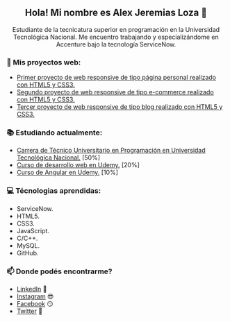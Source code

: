 <h2 align="center">Hola! Mi nombre es Alex Jeremias Loza 👋</h2>
<p align="center">
  Estudiante de la tecnicatura superior en programación en la Universidad Tecnológica Nacional. 
  Me encuentro trabajando y especializándome en Accenture bajo la tecnología ServiceNow.
</p>

### 📰 Mis proyectos web:
<!-- Inicio de proyectos -->
- [Primer proyecto de web responsive de tipo página personal realizado con HTML5 y CSS3.](https://firstproyectjeremiasloza.netlify.app/)
- [Segundo proyecto de web responsive de tipo e-commerce realizado con HTML5 y CSS3.](https://secondproyectjeremiasloza.netlify.app)
- [Tercer proyecto de web responsive de tipo blog realizado con HTML5 y CSS3.](https://thirdproyectjeremiasloza.netlify.app/)
<!-- Fin de proyectos -->

### 📚 Estudiando actualmente:
- [Carrera de Técnico Universitario en Programación en Universidad Tecnológica Nacional.](http://www.mdp.utn.edu.ar/tecnico-universitario-en-programacion.php) [50%]
- [Curso de desarrollo web en Udemy.](https://www.udemy.com/course/desarrollo-web-completo-con-html5-css3-js-php-y-mysql/) [20%]
- [Curso de Angular en Udemy.](https://www.udemy.com/course/angular-2-fernando-herrera/) [10%]

### 💻 Técnologias aprendidas:
- ServiceNow.
- HTML5.
- CSS3.
- JavaScript.
- C/C++.
- MySQL.
- GitHub.

### 📫 Donde podés encontrarme?
- [LinkedIn](https://www.linkedin.com/in/alexjeremiasloza/) 💼
- [Instagram](https://www.instagram.com/jereloza/) 😎
- [Facebook](https://www.facebook.com/JereLoza05) 😏
- [Twitter](https://twitter.com/Jere_Loza5) 🐤
